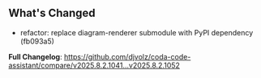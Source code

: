 ## What's Changed

- refactor: replace diagram-renderer submodule with PyPI dependency (fb093a5)

**Full Changelog**: https://github.com/djvolz/coda-code-assistant/compare/v2025.8.2.1041...v2025.8.2.1052
